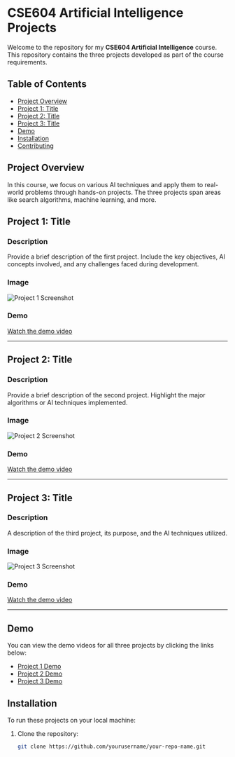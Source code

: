 # CSE604 Artificial Intelligence Projects

Welcome to the repository for my **CSE604 Artificial Intelligence** course. This repository contains the three projects developed as part of the course requirements.

## Table of Contents
- [Project Overview](#project-overview)
- [Project 1: Title](#project-1-title)
- [Project 2: Title](#project-2-title)
- [Project 3: Title](#project-3-title)
- [Demo](#demo)
- [Installation](#installation)
- [Contributing](#contributing)

## Project Overview

In this course, we focus on various AI techniques and apply them to real-world problems through hands-on projects. The three projects span areas like search algorithms, machine learning, and more.

## Project 1: Title
### Description
Provide a brief description of the first project. Include the key objectives, AI concepts involved, and any challenges faced during development.

### Image
![Project 1 Screenshot](link-to-image)

### Demo
[Watch the demo video](link-to-demo)

---

## Project 2: Title
### Description
Provide a brief description of the second project. Highlight the major algorithms or AI techniques implemented.

### Image
![Project 2 Screenshot](link-to-image)

### Demo
[Watch the demo video](link-to-demo)

---

## Project 3: Title
### Description
A description of the third project, its purpose, and the AI techniques utilized.

### Image
![Project 3 Screenshot](link-to-image)

### Demo
[Watch the demo video](link-to-demo)

---

## Demo

You can view the demo videos for all three projects by clicking the links below:

- [Project 1 Demo](link-to-project1-demo)
- [Project 2 Demo](link-to-project2-demo)
- [Project 3 Demo](link-to-project3-demo)

## Installation

To run these projects on your local machine:

1. Clone the repository:
   ```bash
   git clone https://github.com/yourusername/your-repo-name.git

